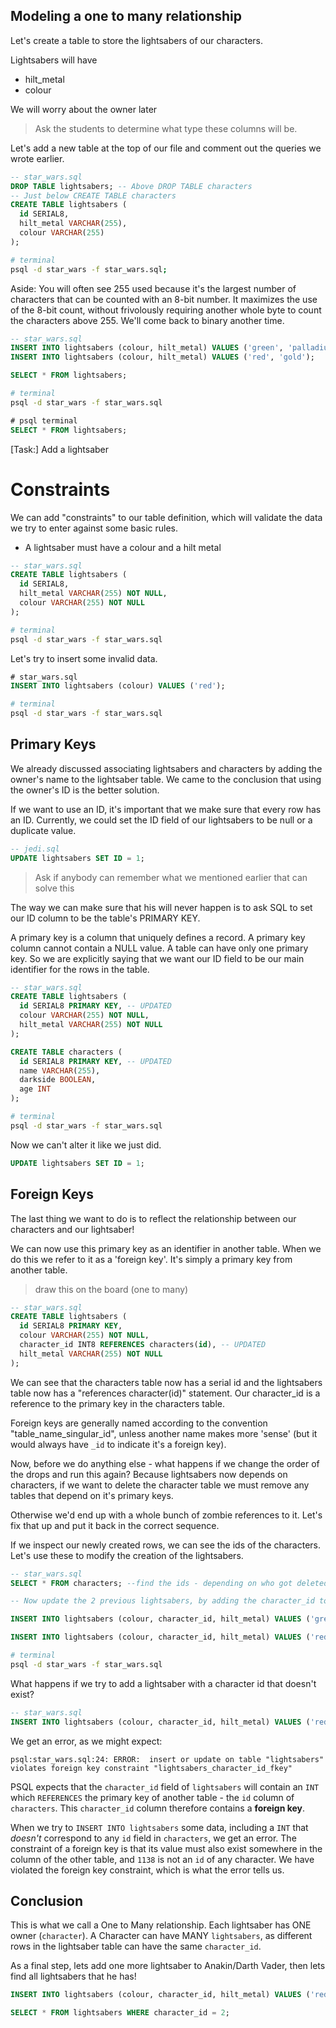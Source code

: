 ## Modeling a one to many relationship

Let's create a table to store the lightsabers of our characters.

Lightsabers will have

* hilt_metal
* colour

We will worry about the owner later

> Ask the students to determine what type these columns will be.

Let's add a new table at the top of our file and comment out the queries we wrote earlier.

```sql
-- star_wars.sql
DROP TABLE lightsabers; -- Above DROP TABLE characters
-- Just below CREATE TABLE characters
CREATE TABLE lightsabers (
  id SERIAL8,
  hilt_metal VARCHAR(255),
  colour VARCHAR(255)
);
```

```zsh
# terminal
psql -d star_wars -f star_wars.sql;
```

Aside: You will often see 255 used because it's the largest number of characters that can be counted with an 8-bit number. It maximizes the use of the 8-bit count, without frivolously requiring another whole byte to count the characters above 255. We'll come back to binary another time.

```sql
-- star_wars.sql
INSERT INTO lightsabers (colour, hilt_metal) VALUES ('green', 'palladium');
INSERT INTO lightsabers (colour, hilt_metal) VALUES ('red', 'gold');

SELECT * FROM lightsabers;
```

```zsh
# terminal
psql -d star_wars -f star_wars.sql
```

```sql
# psql terminal
SELECT * FROM lightsabers;
```

[Task:] Add a lightsaber

# Constraints

We can add "constraints" to our table definition, which will validate the data we try to enter against some basic rules.

* A lightsaber must have a colour and a hilt metal

```sql
-- star_wars.sql
CREATE TABLE lightsabers (
  id SERIAL8,
  hilt_metal VARCHAR(255) NOT NULL,
  colour VARCHAR(255) NOT NULL
);
```

```zsh
# terminal
psql -d star_wars -f star_wars.sql
```

Let's try to insert some invalid data.

```sql
# star_wars.sql
INSERT INTO lightsabers (colour) VALUES ('red');
```

```zsh
# terminal
psql -d star_wars -f star_wars.sql
```

## Primary Keys

We already discussed associating lightsabers and characters by adding the owner's name to the lightsaber table. We came to the conclusion that using the owner's ID is the better solution.

If we want to use an ID, it's important that we make sure that every row has an ID. Currently, we could set the ID field of our lightsabers to be null or a duplicate value.

```sql
-- jedi.sql
UPDATE lightsabers SET ID = 1;
```

> Ask if anybody can remember what we mentioned earlier that can solve this

The way we can make sure that his will never happen is to ask SQL to set our ID column to be the table's PRIMARY KEY.

A primary key is a column that uniquely defines a record. A primary key column cannot contain a NULL value. A table can have only one primary key. So we are explicitly saying that we want our ID field to be our main identifier for the rows in the table.

```sql
-- star_wars.sql
CREATE TABLE lightsabers (
  id SERIAL8 PRIMARY KEY, -- UPDATED
  colour VARCHAR(255) NOT NULL,
  hilt_metal VARCHAR(255) NOT NULL
);

CREATE TABLE characters (
  id SERIAL8 PRIMARY KEY, -- UPDATED
  name VARCHAR(255),
  darkside BOOLEAN,
  age INT
);
```

```zsh
# terminal
psql -d star_wars -f star_wars.sql
```

Now we can't alter it like we just did.

```sql
UPDATE lightsabers SET ID = 1;
```

## Foreign Keys

The last thing we want to do is to reflect the relationship between our characters and our lightsaber!

We can now use this primary key as an identifier in another table. When we do this we refer to it as a 'foreign key'. It's simply a primary key from another table.

> draw this on the board (one to many)

```sql
-- star_wars.sql
CREATE TABLE lightsabers (
  id SERIAL8 PRIMARY KEY,
  colour VARCHAR(255) NOT NULL,
  character_id INT8 REFERENCES characters(id), -- UPDATED
  hilt_metal VARCHAR(255) NOT NULL
);
```

We can see that the characters table now has a serial id and the lightsabers table now has a "references character(id)" statement. Our character_id is a reference to the primary key in the characters table.

Foreign keys are generally named according to the convention "table_name_singular_id", unless another name makes more 'sense' (but it would always have `_id` to indicate it's a foreign key).

Now, before we do anything else - what happens if we change the order of the drops and run this again? Because lightsabers now depends on characters, if we want to delete the character table we must remove any tables that depend on it's primary keys.

Otherwise we'd end up with a whole bunch of zombie references to it. Let's fix that up and put it back in the correct sequence.

If we inspect our newly created rows, we can see the ids of the characters. Let's use these to modify the creation of the lightsabers.

```sql
-- star_wars.sql
SELECT * FROM characters; --find the ids - depending on who got deleted 1 should be gone...

-- Now update the 2 previous lightsabers, by adding the character_id to them

INSERT INTO lightsabers (colour, character_id, hilt_metal) VALUES ('green', 2, 'palladium');

INSERT INTO lightsabers (colour, character_id, hilt_metal) VALUES ('red', 3, 'gold');
```

```zsh
# terminal
psql -d star_wars -f star_wars.sql
```

What happens if we try to add a lightsaber with a character id that doesn't exist?

```sql
-- star_wars.sql
INSERT INTO lightsabers (colour, character_id, hilt_metal) VALUES ('red', 1138, 'gold');
```

We get an error, as we might expect:

```
psql:star_wars.sql:24: ERROR:  insert or update on table "lightsabers" violates foreign key constraint "lightsabers_character_id_fkey"
```

PSQL expects that the `character_id` field of `lightsabers` will contain an `INT` which `REFERENCES` the primary key of another table - the `id` column of `characters`. This `character_id` column therefore contains a **foreign key**.

When we try to `INSERT INTO lightsabers` some data, including a `INT` that _doesn't_ correspond to any `id` field in `characters`, we get an error. The constraint of a foreign key is that its value must also exist somewhere in the column of the other table, and `1138` is not an `id` of any character. We have violated the foreign key constraint, which is what the error tells us.

## Conclusion

This is what we call a One to Many relationship. Each lightsaber has ONE owner (`character`). A Character can have MANY `lightsabers`, as different rows in the lightsaber table can have the same `character_id`.

As a final step, lets add one more lightsaber to Anakin/Darth Vader, then lets find all lightsabers that he has!

```sql
INSERT INTO lightsabers (colour, character_id, hilt_metal) VALUES ('red', 2, 'titanium');

SELECT * FROM lightsabers WHERE character_id = 2;
```
